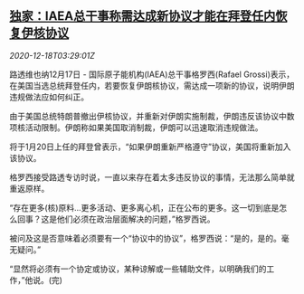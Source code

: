 <!--1608265396000-->
[独家：IAEA总干事称需达成新协议才能在拜登任内恢复伊核协议](https://cn.reuters.com/article/iaea-iran-nuclear-deal-us-1218-idCNKBS28S0CE)
------

<div><i>2020-12-18T03:29:01Z</i></div><p>路透维也纳12月17日 - 国际原子能机构(IAEA)总干事格罗西(Rafael Grossi)表示，在美国当选总统拜登任内，若要恢复伊朗核协议，需达成一项新的协议，说明伊朗违规做法应如何纠正。</p><p>由于美国总统特朗普撤出伊核协议，并重新对伊朗实施制裁，伊朗违反该协议中数项核活动限制。伊朗称如果美国取消制裁，伊朗可以迅速取消违规做法。</p><p>将于1月20日上任的拜登曾表示，“如果伊朗重新严格遵守”协议，美国将重新加入该协议。</p><p>格罗西接受路透专访时说，一直以来存在着太多违反协议的事情，无法那么简单就重返原样。</p><p>“存在更多(核)原料...更多活动、更多离心机，正在公布的更多。这一切到底是怎么回事？这是他们必须在政治层面解决的问题，”格罗西说。</p><p>被问及这是否意味着必须要有一个“协议中的协议”，格罗西说：“是的，是的。毫无疑问。”</p><p>“显然将必须有一个协定或协议，某种谅解或一些辅助文件，以明确我们的工作，”他说。(完)</p>
